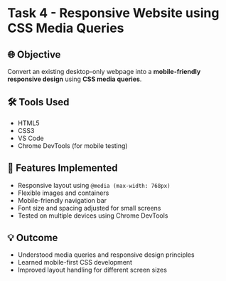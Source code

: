 # Task 4 - Responsive Website using CSS Media Queries

## 🌐 Objective
Convert an existing desktop-only webpage into a **mobile-friendly responsive design** using **CSS media queries**.

## 🛠 Tools Used
- HTML5  
- CSS3  
- VS Code  
- Chrome DevTools (for mobile testing)

## 🎯 Features Implemented
- Responsive layout using `@media (max-width: 768px)`  
- Flexible images and containers  
- Mobile-friendly navigation bar  
- Font size and spacing adjusted for small screens  
- Tested on multiple devices using Chrome DevTools



## 💡 Outcome
- Understood media queries and responsive design principles  
- Learned mobile-first CSS development  
- Improved layout handling for different screen sizes  


